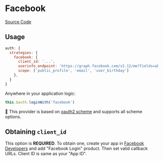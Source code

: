 # Facebook

[Source Code](https://github.com/nuxt-community/auth-module/blob/dev/lib/providers/facebook.js)

## Usage

```js
auth: {
  strategies: {
    facebook: {
      client_id: '...',
      userinfo_endpoint: 'https://graph.facebook.com/v2.12/me?fields=about,name,picture{url},email,birthday',
      scope: ['public_profile', 'email', 'user_birthday']
    },
  }
}
```

Anywhere in your application logic:

```js
this.$auth.loginWith('facebook')
```

💁 This provider is based on [oauth2 scheme](../schemes/oauth2.md) and supports all scheme options.

## Obtaining `client_id`

This option is **REQUIRED**. To obtain one, create your app in [Facebook Developers](https://developers.facebook.com) and add "Facebook Login" product. Then set valid callback URLs. Client ID is same as your "App ID".


